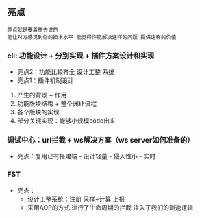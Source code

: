 ## 亮点
```
亮点就是要着重去说的
能让对方感觉到你的技术水平 能觉得你能解决这样的问题 提供这样的价值
```
### cli: 功能设计 + 分别实现 + 插件方案设计和实现
- 亮点2：功能比较齐全 设计工整 系统
- 亮点1：插件机制设计
1. 产生的背景 + 作用
2. 功能版块结构 + 整个闭环流程
3. 各个版块的实现
4. 部分关键实现：能够小规模code出来
### 调试中心：url拦截 + ws解决方案（ws server如何准备的）
- 亮点：复用已有搭建端 - 设计轻量 - 侵入性小 - 实时
### FST
- 亮点：
  - 设计工整系统：注册 采样+计算 上报
  - 采用AOP的方式 进行了生命周期的拦截 注入了我们的测速逻辑